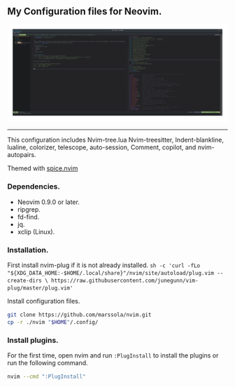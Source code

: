 ## My Configuration files for Neovim.
![screenshot](./screenshot.png)

___
This configuration includes Nvim-tree.lua Nvim-treesitter, Indent-blankline, lualine, colorizer, telescope, auto-session, Comment, copilot, and nvim-autopairs.

Themed with [spice.nvim](https://github.com/ItsTerm1n4l/spice.nvim)

### Dependencies.
- Neovim 0.9.0 or later.
- ripgrep.
- fd-find.
- jq.
- xclip (Linux).

### Installation.
First install nvim-plug if it is not already installed.
`sh -c 'curl -fLo "${XDG_DATA_HOME:-$HOME/.local/share}"/nvim/site/autoload/plug.vim --create-dirs \
       https://raw.githubusercontent.com/junegunn/vim-plug/master/plug.vim'`

Install configuration files.

```sh
git clone https://github.com/marssola/nvim.git
cp -r ./nvim "$HOME"/.config/
```

### Install plugins.

For the first time, open nvim and run `:PlugInstall` to install the plugins or run the following command.

```sh
nvim --cmd ":PlugInstall"
```

